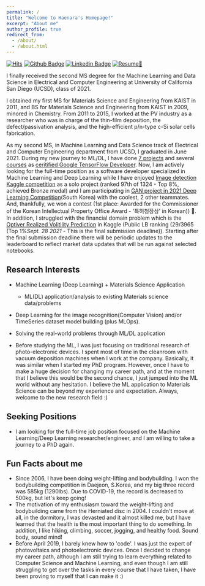 ```yaml
---
permalink: /
title: "Welcome to Haenara's Homepage!"
excerpt: "About me"
author_profile: true
redirect_from: 
  - /about/
  - /about.html
---
```

[![Hits](https://hits.seeyoufarm.com/api/count/incr/badge.svg?url=https%3A%2F%2Fhaenara-shin.github.io&count_bg=%2379C83D&title_bg=%23555555&icon=&icon_color=%23E7E7E7&title=hits&edge_flat=false)](https://hits.seeyoufarm.com)
[![Github Badge](https://img.shields.io/badge/-Github-black?style=flat-square&logo=Github&logoColor=white&link=https://github.com/haenara-shin)](https://www.github.com/haenara-shin)
[![Linkedin Badge](https://img.shields.io/badge/-LinkedIn-blue?style=flat-square&logo=Linkedin&logoColor=white&link=https://www.linkedin.com/in/jinho6225/)](https://www.linkedin.com/in/haenara-shin/)
[![Resume📄](https://img.shields.io/badge/Resume-darkgreen?style=flat-square&logo=read%20the%20docs&logoColor=white&link=https://drive.google.com/file/d/1GPlZNQZF8bzAZWxV9FGWBXJaN6PVzllF/view?usp=sharing)](https://drive.google.com/file/d/1GPlZNQZF8bzAZWxV9FGWBXJaN6PVzllF/view?usp=sharing)

I finally received the second MS degree for the Machine Learning and Data Science in Electrical and Computer Engineering at University of California San Diego (UCSD), class of 2021. 

I obtained my first MS for Materials Science and Engineering from KAIST in 2011, and BS for Materials Science and Engineering from KAIST in 2009, minored in Chemistry. From 2011 to 2015, I worked at the PV industry as a researcher who was in charge of the thin-film deposition, the defect/passivation analysis, and the high-efficient p/n-type c-Si solar cells fabrication.

As my second MS, in Machine Learning and Data Science track of Electrical and Computer Engineering department from UCSD, I graduated in June 2021. During my new journey to ML/DL, I have done [7 projects](https://haenara-shin.github.io/portfolio/) and several [courses](https://haenara-shin.github.io/cv/) as [ceritified Google TensorFlow Developer](https://api.accredible.com/v1/frontend/credential_website_embed_image/certificate/20943431). Now, I am actively looking for the full-time position as a software developer specialized in Machine Learning and Deep Learning while I have enjoyed [Image detection Kaggle competition](https://www.kaggle.com/c/siim-covid19-detection/leaderboard) as a solo project (ranked 97th of 1324 - Top 8%, achieved Bronze medal) and I am participating in [GAN project in 2021 Deep Learning Competition](https://github.com/haenara-shin/GAN_Project)(South Korea) with the coolest, 2 other teammates. And, thankfully, we won a contest (1st place: Awarded for the Commissioner of the Korean Intellectual Property Office Award - '특허청장상' in Korean)) :tada:. In addition, I struggled with the financial domain problem which is the [Optiver Realized Volitility Prediction](https://www.kaggle.com/c/optiver-realized-volatility-prediction/overview) in Kaggle (Public LB ranking (29/3965 (Top 1%_Sept. 28 2021_ - This is the final submission deadline)). Starting after the final submission deadline there will be periodic updates to the leaderboard to reflect market data updates that will be run against selected notebooks. 

Research Interests
------
* Machine Learning (Deep Learning) + Materials Science Application
  * ML(DL) application/analysis to existing Materials science data/problems
* Deep Learning for the image recognition(Computer Vision) and/or TimeSeries dataset model building (plus MLOps).
* Solving the real-world problems through ML/DL application

* Before studying the ML, I was just focusing on traditional research of photo-electronic devices. I spent most of time in the cleanroom with vacuum deposition machines when I work at the company. Basically, it was similar when I started my PhD program. However, once I have to make a huge decision for changing my career path, and at the moment that I believe this would be the second chance, I just jumped into the ML world without any hesitation. I believe the ML application to Materials Science can be beyond my experience and expectation. Always, welcome to the new research field :)

Seeking Positions
------
* I am looking for the full-time job position focused on the Machine Learning/Deep Learning researcher/engineer, and I am willing to take a journey to a PhD again. 


Fun Facts about me
------
* Since 2006, I have been doing weight-lifting and bodybuilding. I won the bodybuilding competition in Daejeon, S.Korea, and my big three record was 585kg (1290lbs). Due to COVID-19, the record is decreased to 500kg, but let's keep going!
* The motivation of my enthusiasm toward the weight-lifting and bodybuilding came from the Herniated disc in 2004. I couldn't move at all, in the dormitory, I was devasted and it almost killed me, but I have learned that the health is the most important thing to do something. In addition, I like hiking, climbing, soccer, jogging, and healthy food. Sound body, sound mind!
* Before April 2019, I barely knew how to 'code'. I was just the expert of photovoltaics and photoelectronic devices. Once I decided to change my career path, although I am still trying to learn everything related to Computer Science and Machine Learning, and even though I am still struggling to get over the tasks in every course that I have taken, I have been proving to myself that I can make it :) 
